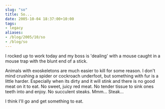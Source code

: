 ```yaml
---
slug: "so"
title: So...
date: 2005-10-04 18:37:00+10:00
tags:
- legacy
aliases:
- /blog/2005/10/so
- /blog/so
---
```


I rocked up to work today and my boss is 'dealing' with a mouse caught in a mouse trap with the blunt end of a stick.

Animals with exoskeletons are much easier to kill for some reason. I don't mind crushing a spider or cockroach underfoot, but something with fur is a little harder. Especially when its dirty and it will stink and there is no good meat on it to eat. No sweet, juicy red meat. No tender tissue to sink ones teeth into and enjoy. No succulent steaks. Mmm... Steak...

I think I'll go and get something to eat.
